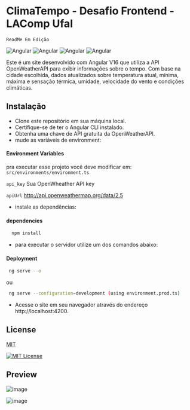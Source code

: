 
# ClimaTempo - Desafio Frontend - LAComp Ufal

``ReadMe Em Edição``

![Angular](	https://img.shields.io/badge/Angular-DD0031?style=for-the-badge&logo=angular&logoColor=white) ![Angular](	https://img.shields.io/badge/HTML5-E34F26?style=for-the-badge&logo=html5&logoColor=white) ![Angular](	https://img.shields.io/badge/CSS3-1572B6?style=for-the-badge&logo=css3&logoColor=white) ![Angular](	https://img.shields.io/badge/TypeScript-F7DF1E?style=for-the-badge&logo=typescript&logoColor=black) 

Este é um site desenvolvido com Angular V16 que utiliza a API OpenWeatherAPI para exibir informações sobre o tempo. Com base na cidade escolhida,  dados atualizados sobre temperatura atual, mínima, máxima e sensação térmica, umidade, velocidade do vento e condições climáticas.

## Instalação 

- Clone este repositório em sua máquina local.
- Certifique-se de ter o Angular CLI instalado.
- Obtenha uma chave de API gratuita da OpenWeatherAPI.
- mude as variáveis  de environment:

####  Environment Variables

pra executar esse projeto você deve modificar em: ``src/environments/environment.ts``

`api_key` Sua OpenWheather API key

`apiUrl` http://api.openweathermap.org/data/2.5

- instale as dependências:


#### dependencies



```bash
  npm install
```
    
    

- para executar o servidor utilize um dos comandos abaixo:

#### Deployment



```bash
 ng serve --o
```
ou
```bash
 ng serve --configuration=development (using environment.prod.ts)
 ```
- Acesse o site em seu navegador através do endereço http://localhost:4200.

## License

[MIT](https://choosealicense.com/licenses/mit/)

[![MIT License](https://img.shields.io/badge/License-MIT-green.svg)](https://choosealicense.com/licenses/mit/)



## Preview

![image](https://github.com/Eu-FelipeDev/teste-LAComp-Frontend/assets/128178415/44784864-31a0-4907-878e-d33eb581a5d3)

![image](https://github.com/Eu-FelipeDev/teste-LAComp-Frontend/assets/128178415/d3111a33-8395-48b5-a9a9-ffa06707d87c)


 
    
    


